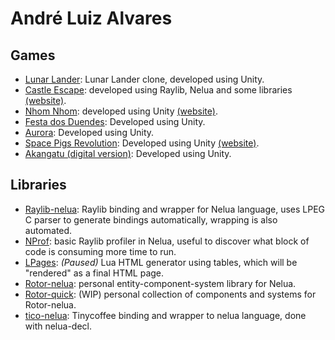 # André Luiz Alvares
## Games
* [Lunar Lander](https://github.com/nicolas-ft/LunarLander): Lunar Lander clone, developed using Unity.
* [Castle Escape](https://github.com/Andre-LA/baixada-game-jam-game): developed using Raylib, Nelua and some libraries [(website)](https://andre-la.github.io/baixada-game-jam-game/index.html).
* [Nhom Nhom](https://github.com/unimonte-games/nhom-nhom): developed using Unity [(website)](https://andre-la.itch.io/nhom-nhom).
* [Festa dos Duendes](https://github.com/unimonte-games/festa-dos-duendes): Developed using Unity.
* [Aurora](https://github.com/unimonte-games/game-jam-proj-grupo-5): Developed using Unity.
* [Space Pigs Revolution](https://github.com/unimonte-games/space-pigs-revolution): Developed using Unity [(website)](https://unimonte-games.github.io/space-pigs-revolution/index.html).
* [Akangatu (digital version)](https://github.com/unimonte-games/jogo-akangatu-digital): Developed using Unity.

## Libraries
* [Raylib-nelua](https://github.com/Andre-LA/raylib-nelua-mirror): Raylib binding and wrapper for Nelua language, uses LPEG C parser to generate bindings automatically, wrapping is also automated.
* [NProf](https://github.com/Andre-LA/nprof): basic Raylib profiler in Nelua, useful to discover what block of code is consuming more time to run.
* [LPages](https://github.com/Andre-LA/lpages): _(Paused)_ Lua HTML generator using tables, which will be "rendered" as a final HTML page.
* [Rotor-nelua](https://github.com/Andre-LA/Rotor-nelua): personal entity-component-system library for Nelua.
* [Rotor-quick](https://github.com/andre-la/rotor-quick): (WIP) personal collection of components and systems for Rotor-nelua.
* [tico-nelua](https://github.com/Andre-LA/tico-nelua): Tinycoffee binding and wrapper to nelua language, done with nelua-decl.
